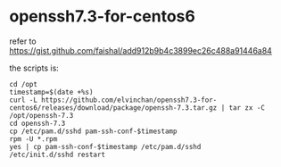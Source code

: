 # openssh7.3-for-centos6

refer to https://gist.github.com/faishal/add912b9b4c3899ec26c488a91446a84

the scripts is:
```
cd /opt
timestamp=$(date +%s)
curl -L https://github.com/elvinchan/openssh7.3-for-centos6/releases/download/package/openssh-7.3.tar.gz | tar zx -C /opt/openssh-7.3
cd openssh-7.3
cp /etc/pam.d/sshd pam-ssh-conf-$timestamp
rpm -U *.rpm
yes | cp pam-ssh-conf-$timestamp /etc/pam.d/sshd
/etc/init.d/sshd restart
```
